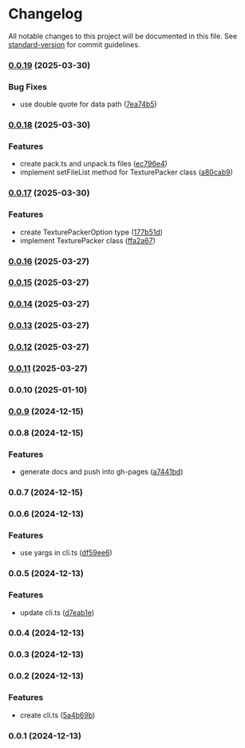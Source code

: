 # Changelog

All notable changes to this project will be documented in this file. See [standard-version](https://github.com/conventional-changelog/standard-version) for commit guidelines.

### [0.0.19](https://github.com/rdarida/texturepacker-cli/compare/v0.0.18...v0.0.19) (2025-03-30)


### Bug Fixes

* use double quote for data path ([7ea74b5](https://github.com/rdarida/texturepacker-cli/commit/7ea74b5f0043ae574d55ae87b7ee1d8e56f55dfc))

### [0.0.18](https://github.com/rdarida/texturepacker-cli/compare/v0.0.17...v0.0.18) (2025-03-30)


### Features

* create pack.ts and unpack.ts files ([ec796e4](https://github.com/rdarida/texturepacker-cli/commit/ec796e4ef620e98d5d20877b9374ad8f8c67e13b))
* implement setFileList method for TexturePacker class ([a80cab9](https://github.com/rdarida/texturepacker-cli/commit/a80cab98eea15617d4c1a8b8c6d3cd1fc4112d13))

### [0.0.17](https://github.com/rdarida/texturepacker-cli/compare/v0.0.16...v0.0.17) (2025-03-30)


### Features

* create TexturePackerOption type ([177b51d](https://github.com/rdarida/texturepacker-cli/commit/177b51dde05233e8968e1dd66c54eb206897acc7))
* implement TexturePacker class ([ffa2a67](https://github.com/rdarida/texturepacker-cli/commit/ffa2a679e80ab347b45fea52f9f9123e47a50c5e))

### [0.0.16](https://github.com/rdarida/texturepacker-cli/compare/v0.0.15...v0.0.16) (2025-03-27)

### [0.0.15](https://github.com/rdarida/texturepacker-cli/compare/v0.0.14...v0.0.15) (2025-03-27)

### [0.0.14](https://github.com/rdarida/texturepacker-cli/compare/v0.0.13...v0.0.14) (2025-03-27)

### [0.0.13](https://github.com/rdarida/texturepacker-cli/compare/v0.0.12...v0.0.13) (2025-03-27)

### [0.0.12](https://github.com/rdarida/texturepacker-cli/compare/v0.0.11...v0.0.12) (2025-03-27)

### [0.0.11](https://github.com/rdarida/texturepacker-cli/compare/v0.0.10...v0.0.11) (2025-03-27)

### 0.0.10 (2025-01-10)

### [0.0.9](https://github.com/rdarida/texturepacker-cli/compare/v0.0.8...v0.0.9) (2024-12-15)

### 0.0.8 (2024-12-15)


### Features

* generate docs and push into gh-pages ([a7441bd](https://github.com/rdarida/texturepacker-cli/commit/a7441bd83bbc61ea73d46e1323de41a729d592ff))

### 0.0.7 (2024-12-15)

### 0.0.6 (2024-12-13)


### Features

* use yargs in cli.ts ([df59ee6](https://github.com/rdarida/texturepacker-cli/commit/df59ee6de04d0ae7bba74b8274494f2fb4cc1e02))

### 0.0.5 (2024-12-13)


### Features

* update cli.ts ([d7eab1e](https://github.com/rdarida/texturepacker-cli/commit/d7eab1ec3655494f5622dcaca88a5b2a58d84ba5))

### 0.0.4 (2024-12-13)

### 0.0.3 (2024-12-13)

### 0.0.2 (2024-12-13)


### Features

* create cli.ts ([5a4b69b](https://github.com/rdarida/texturepacker-cli/commit/5a4b69b138ac0c374095d4d542148a8667b277a7))

### 0.0.1 (2024-12-13)
